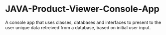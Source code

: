 # JAVA-Product-Viewer-Console-App
A console app that uses classes, databases and interfaces to present to the user unique data retreived from a database, based on initial user input.
